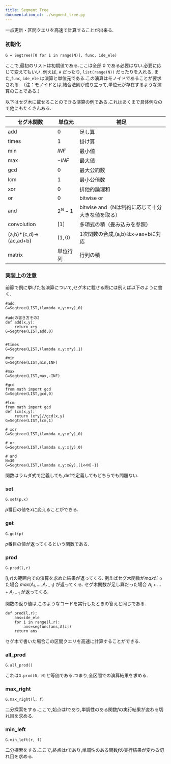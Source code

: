 ```yaml
---
title: Segment Tree
documentation_of: ./segment_tree.py
---
```


一点更新・区間クエリを高速で計算することが出来る.

### 初期化

```
G = Segtree([0 for i in range(N)], func, ide_ele)
```
ここで,最初のリストは初期値である.ここは全部 $0$ である必要はない.必要に応じて変えてもいい. 例えば, `A` だったり, `list(range(N))` だったりを入れる. また,`func`, `ide_ele` は演算と単位元である.この演算はモノイドであることが要求される. （注：モノイドとは,結合法則が成り立って,単位元が存在するような演算のことである.）

以下はセグ木に載せることのできる演算の例である.これはあくまで具体例なので他にもたくさんある.


| セグ木関数 | 単位元 | 補足 |
| ---- | ---- | ---- | 
| add | $0$ | 足し算 | 
| times | $1$ | 掛け算 | 
| min | $INF$ | 最小値 | 
| max | $-INF$ | 最大値 | 
| gcd | $0$ | 最大公約数 | 
| lcm | $1$ | 最小公倍数 | 
| xor | $0$ | 排他的論理和 | 
| or | $0$ | bitwise or | 
| and | $2^N-1$ | bitwise and（Nは制約に応じて十分大きな値を取る） | 
| convolution | $[1]$ | 多項式の積（畳み込みを参照） | 
(a,b)*(c,d)->(ac,ad+b) | $(1,0)$ | 1次関数の合成,(a,b)はx->ax+bに対応 | 
| matrix | 単位行列 | 行列の積 | 

### 実装上の注意

前節で例に挙げた各演算について,セグ木に載せる際には例えば以下のように書く.

```
#add
G=Segtree(LIST,(lambda x,y:x+y),0)

#addの書き方その2
def add(x,y):
    return x+y
G=Segtree(LIST,add,0)


#times
G=Segtree(LIST,(lambda x,y:x*y),1)

#min
G=Segtree(LIST,min,INF)

#max
G=Segtree(LIST,max,-INF)

#gcd
from math import gcd
G=Segtree(LIST,gcd,0)

#lcm
from math import gcd
def lcm(x,y):
    return (x*y)//gcd(x,y)
G=Segtree(LIST,lcm,1)

# xor
G=Segtree(LIST,(lambda x,y:x^y),0)

# or
G=Segtree(LIST,(lambda x,y:x|y),0)

# and
N=30
G=Segtree(LIST,(lambda x,y:x&y),(1<<N)-1)
```
関数はラムダ式で定義しても,defで定義してもどちらでも問題ない.

### set

```
G.set(p,x)
```
$p$番目の値を$x$に変えることができる.

### get

```
G.get(p)
```
$p$番目の値が返ってくるという関数である.

### prod

```
G.prod(l,r)
```
$[l,r)$の範囲内での演算を求めた結果が返ってくる. 例えばセグ木関数が$max$だった場合 $max(A_l,...,A_{r-1})$ が返ってくる. セグ木関数が足し算だった場合 $A_l+...+A_{r-1}$ が返ってくる.

関数の返り値は,このようなコードを実行したときの答えと同じである.

```
def prod(l,r):
    ans=ide_ele
    for i in range(l,r):
        ans=segfunc(ans,A[i])
    return ans
```
セグ木で書いた場合この区間クエリを高速に計算することができる.

### all_prod

```
G.all_prod()
```
これは`G.prod(0, N)`と等価である.つまり,全区間での演算結果を求める.

### max_right

```
G.max_right(l, f)
```
二分探索をする.ここで,始点は$l$であり,単調性のある関数$f$の実行結果が変わる切れ目を求める.

### min_left

```
G.min_left(r, f)
```
二分探索をする.ここで,終点は$r$であり,単調性のある関数$f$の実行結果が変わる切れ目を求める.